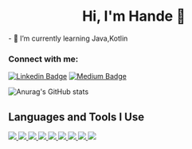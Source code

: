 <h1 align="center">Hi, I'm Hande 👋</h1>
- 🌱 I’m currently learning Java,Kotlin
   
<h3 align="left">Connect with me:</h3>

[![Linkedin Badge](https://img.shields.io/badge/-Linkedin-000?style=quare&labelColor=000&logo=Linkedin&logoColor=white&link=link)](https://www.linkedin.com/in/hande-arslan/) 
[![Medium Badge](https://img.shields.io/badge/-Medium-000?style=quare&labelColor=000&logo=Medium&logoColor=white&link=link)](https://medium.com/@handearslan) 

![Anurag's GitHub stats](https://github-readme-stats.vercel.app/api?username=handearslan&theme=algolia&show_icons=true) </h2>
<h2 align="left">Languages and Tools I Use</h2>

<p align='left'>
     <a href=''>
        <img src='https://img.shields.io/badge/Java-ED8B00?style=for-the-badge&logo=java&logoColor=white' />
     </a>
     <a href=''>
        <img src='https://img.shields.io/badge/kotlin-%237F52FF.svg?style=for-the-badge&logo=kotlin&logoColor=white' />
     </a>
     <a href=''>
        <img src='https://img.shields.io/badge/Android%20Studio-3DDC84.svg?style=for-the-badge&logo=android-studio&logoColor=white' />
     </a>
     <a href=''>
        <img src='https://img.shields.io/badge/PostgreSQL-316192?style=for-the-badge&logo=postgresql&logoColor=white' />
     </a>    
   <a href=''>
        <img src='https://img.shields.io/badge/Postman-FF6C37?style=for-the-badge&logo=postman&logoColor=white' />
     </a>  
   <a href=''>
        <img src='https://img.shields.io/badge/-Swagger-%23Clojure?style=for-the-badge&logo=swagger&logoColor=white' />
     </a>
     <a href=''>
        <img src='https://img.shields.io/badge/Spring-6DB33F?style=for-the-badge&logo=spring&logoColor=white' />
     </a> 
     <a href=''>
        <img src='https://img.shields.io/badge/pycharm-143?style=for-the-badge&logo=pycharm&logoColor=black&color=black&labelColor=green' />
     </a> 
     <a href=''>
        <img src='https://img.shields.io/badge/-selenium-%43B02A?style=for-the-badge&logo=selenium&logoColor=white' />
     </a> 
      
     
   
</p>
